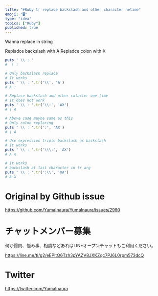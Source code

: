 ```yaml
---
title: "#Ruby tr replace backslash and other character netime"
emoji: "🖥"
type: "idea"
topics: ["Ruby"]
published: true
---
```


Wanna replace in string

Repladce backslash with A
Repladce colon with X

```rb
puts ' \\ : '
#  \ :

# Only backslash replace
# It works
puts ' \\ : '.tr('\\', 'A')
# A :

# Replace backslash and other calacter one time
# It does not work
puts ' \\ : '.tr('\\:', 'AX')
# \ A

# Above case maybe same as this
# Only colon replacing
puts ' \\ : '.tr(':', 'AX')
# \ A

# Use expression triple backslash as backslash
# It works
puts ' \\ : '.tr('\\\:', 'AX')
# A X

# It works
# backslash at last character in tr arg
puts ' \\ : '.tr(':\\', 'XA')
# A X
```

# Original by Github issue

https://github.com/YumaInaura/YumaInaura/issues/2960








<!-- Update From Qiita API -->

# チャットメンバー募集


何か質問、悩み事、相談などあればLINEオープンチャットもご利用ください。

https://line.me/ti/g2/eEPltQ6Tzh3pYAZV8JXKZqc7PJ6L0rpm573dcQ





# Twitter


https://twitter.com/YumaInaura


<!-- Update From Qiita API -->



